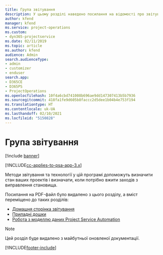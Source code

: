 ```yaml
---
title: Група звітування
description: У цьому розділі наведено посилання на відомості про звітування.
author: kfend
manager: kfend
ms.service: project-operations
ms.custom:
- dyn365-projectservice
ms.date: 02/11/2019
ms.topic: article
ms.author: kfend
audience: Admin
search.audienceType:
- admin
- customizer
- enduser
search.app:
- D365CE
- D365PS
- ProjectOperations
ms.openlocfilehash: 10f4a6cbd741008b696ae9dd147307413b5b7936
ms.sourcegitcommit: 418fa1fe9d605b8faccc2d5dee1b04b4e753f194
ms.translationtype: HT
ms.contentlocale: uk-UA
ms.lasthandoff: 02/10/2021
ms.locfileid: "5150828"
---
```

# <a name="reporting-guide"></a>Група звітування

[!include [banner](../../includes/psa-now-project-operations.md)]

[!INCLUDE[cc-applies-to-psa-app-3.x](../../includes/cc-applies-to-psa-app-3x.md)]

Методи звітування та технології у цій програмі допоможуть визначити стан ваших проектів і визначати, коли потрібно вжити заходів з виправлення становища. 

Посилання на PDF-файл було видалено з цього розділу, а вміст переміщено до таких розділів:

- [Домашня сторінка звітування](../reports-reporting-dynamics-365-project-service.md)
- [Приладні дошки](../reports-dashboards.md)
- [Робота з моделлю даних Project Service Automation](../reports-working-project-service-data-model.md)

> [!NOTE]
> Цей розділ буде видалено з майбутньої оновленої документації. 


[!INCLUDE[footer-include](../../includes/footer-banner.md)]